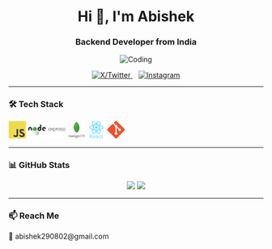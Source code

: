 <h1 align="center">Hi 👋, I'm Abishek</h1>
<h3 align="center">Backend Developer from India</h3>

<p align="center">
  <img src="https://cdn.dribbble.com/users/1162077/screenshots/3848914/programmer.gif" alt="Coding" width="300" />
</p>

<p align="center">
  <a href="https://x.com/Abishek__Ravi" target="_blank">
    <img src="https://img.shields.io/badge/X-@Abishek__Ravi-000000?style=flat&logo=twitter&logoColor=white" alt="X/Twitter" />
  </a>
  &nbsp;&nbsp;
  <a href="https://instagram.com/_.abixshek._/_" target="_blank">
    <img src="https://img.shields.io/badge/Instagram-_.abixshek_-E4405F?style=flat&logo=instagram&logoColor=white" alt="Instagram" />
  </a>
</p>

<hr/>

<h3>🛠️ Tech Stack</h3>
<p align="left">
  <img src="https://raw.githubusercontent.com/devicons/devicon/master/icons/javascript/javascript-original.svg" alt="JavaScript" width="35" height="35"/>
  <img src="https://raw.githubusercontent.com/devicons/devicon/master/icons/nodejs/nodejs-original-wordmark.svg" alt="Node.js" width="35" height="35"/>
  <img src="https://raw.githubusercontent.com/devicons/devicon/master/icons/express/express-original-wordmark.svg" alt="Express" width="35" height="35"/>
  <img src="https://raw.githubusercontent.com/devicons/devicon/master/icons/mongodb/mongodb-original-wordmark.svg" alt="MongoDB" width="35" height="35"/>
  <img src="https://raw.githubusercontent.com/devicons/devicon/master/icons/react/react-original-wordmark.svg" alt="React" width="35" height="35"/>
  <img src="https://raw.githubusercontent.com/devicons/devicon/master/icons/git/git-original.svg" alt="Git" width="35" height="35"/>
</p>

<hr/>

<h3>📊 GitHub Stats</h3>
<p align="center">
  <img src="https://github-readme-stats.vercel.app/api?username=iamabishekravi&show_icons=true&theme=default" height="150" />
  <img src="https://github-readme-stats.vercel.app/api/top-langs?username=iamabishekravi&layout=compact" height="150" />
</p>

<hr/>

<h3>📫 Reach Me</h3>
<p align="left">
  📧 abishek290802@gmail.com
</p>

